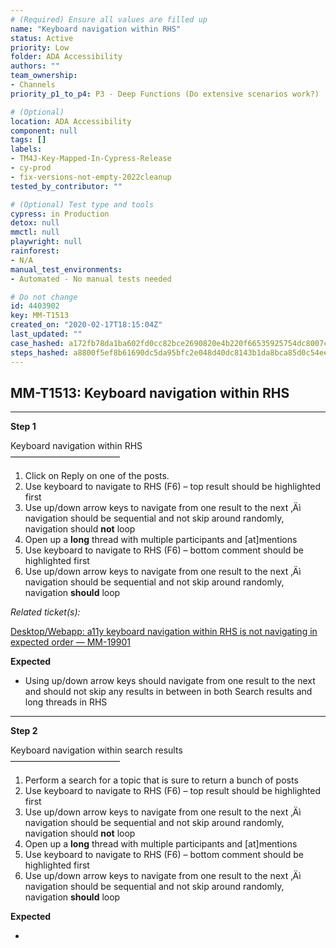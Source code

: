 ```yaml
---
# (Required) Ensure all values are filled up
name: "Keyboard navigation within RHS"
status: Active
priority: Low
folder: ADA Accessibility
authors: ""
team_ownership:
- Channels
priority_p1_to_p4: P3 - Deep Functions (Do extensive scenarios work?)

# (Optional)
location: ADA Accessibility
component: null
tags: []
labels:
- TM4J-Key-Mapped-In-Cypress-Release
- cy-prod
- fix-versions-not-empty-2022cleanup
tested_by_contributor: ""

# (Optional) Test type and tools
cypress: in Production
detox: null
mmctl: null
playwright: null
rainforest:
- N/A
manual_test_environments:
- Automated - No manual tests needed

# Do not change
id: 4403902
key: MM-T1513
created_on: "2020-02-17T18:15:04Z"
last_updated: ""
case_hashed: a172fb78da1ba602fd0cc82bce2690820e4b220f66535925754dc8007c1e83ca5102c20204fee57f353787380d776774
steps_hashed: a8800f5ef8b61690dc5da95bfc2e048d40dc8143b1da8bca85d0c54eec4f31aa71f543fed3d83d6fda18ce3d2d262011
---
```


<!-- (Auto-generated) Based on frontmatter's "key" and "name" -->

## MM-T1513: Keyboard navigation within RHS

---

**Step 1**

Keyboard navigation within RHS\
–––––––––––––––––––––––––

1. Click on Reply on one of the posts.
2. Use keyboard to navigate to RHS (F6) – top result should be highlighted first
3. Use up/down arrow keys to navigate from one result to the next ‚Äì navigation should be sequential and not skip around randomly, navigation should **not** loop
4. Open up a **long** thread with multiple participants and \[at]mentions
5. Use keyboard to navigate to RHS (F6) – bottom comment should be highlighted first
6. Use up/down arrow keys to navigate from one result to the next ‚Äì navigation should be sequential and not skip around randomly, navigation **should** loop

_Related ticket(s):_

[Desktop/Webapp: a11y keyboard navigation within RHS is not navigating in expected order — MM-19901](https://mattermost.atlassian.net/browse/MM-19901)

**Expected**

- Using up/down arrow keys should navigate from one result to the next and should not skip any results in between in both Search results and long threads in RHS

---

**Step 2**

Keyboard navigation within search results\
–––––––––––––––––––––––––

1. Perform a search for a topic that is sure to return a bunch of posts
2. Use keyboard to navigate to RHS (F6) – top result should be highlighted first
3. Use up/down arrow keys to navigate from one result to the next ‚Äì navigation should be sequential and not skip around randomly, navigation should **not** loop
4. Open up a **long** thread with multiple participants and \[at]mentions
5. Use keyboard to navigate to RHS (F6) – bottom comment should be highlighted first
6. Use up/down arrow keys to navigate from one result to the next ‚Äì navigation should be sequential and not skip around randomly, navigation **should** loop

**Expected**

- ```Using
  ```
